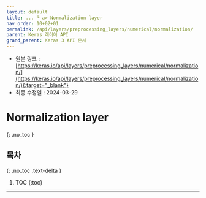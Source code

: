 ```yaml
---
layout: default
title: ... └ a> Normalization layer
nav_order: 10+02+01
permalink: /api/layers/preprocessing_layers/numerical/normalization/
parent: Keras 레이어 API
grand_parent: Keras 3 API 문서
---
```


* 원본 링크 : [https://keras.io/api/layers/preprocessing_layers/numerical/normalization/](https://keras.io/api/layers/preprocessing_layers/numerical/normalization/){:target="_blank"}
* 최종 수정일 : 2024-03-29

# Normalization layer
{: .no_toc }

## 목차
{: .no_toc .text-delta }

1. TOC
{:toc}

---
